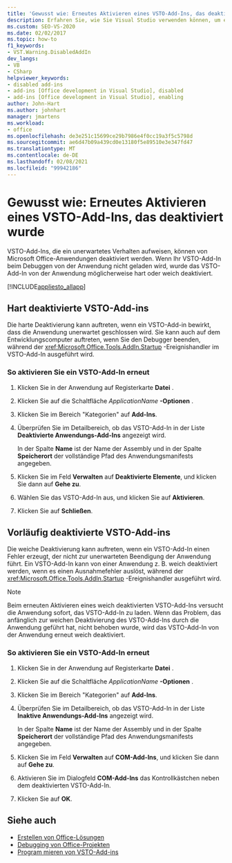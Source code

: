 ```yaml
---
title: 'Gewusst wie: Erneutes Aktivieren eines VSTO-Add-Ins, das deaktiviert wurde'
description: Erfahren Sie, wie Sie Visual Studio verwenden können, um ein VSTO-Add-in erneut zu aktivieren, das in einer Microsoft Office Anwendung deaktiviert wurde.
ms.custom: SEO-VS-2020
ms.date: 02/02/2017
ms.topic: how-to
f1_keywords:
- VST.Warning.DisabledAddIn
dev_langs:
- VB
- CSharp
helpviewer_keywords:
- disabled add-ins
- add-ins [Office development in Visual Studio], disabled
- add-ins [Office development in Visual Studio], enabling
author: John-Hart
ms.author: johnhart
manager: jmartens
ms.workload:
- office
ms.openlocfilehash: de3e251c15699ce29b7986e4f0cc19a3f5c5798d
ms.sourcegitcommit: ae6d47b09a439cd0e13180f5e89510e3e347fd47
ms.translationtype: MT
ms.contentlocale: de-DE
ms.lasthandoff: 02/08/2021
ms.locfileid: "99942186"
---
```

# <a name="how-to-re-enable-a-vsto-add-in-that-has-been-disabled"></a>Gewusst wie: Erneutes Aktivieren eines VSTO-Add-Ins, das deaktiviert wurde
  VSTO-Add-Ins, die ein unerwartetes Verhalten aufweisen, können von Microsoft Office-Anwendungen deaktiviert werden. Wenn Ihr VSTO-Add-In beim Debuggen von der Anwendung nicht geladen wird, wurde das VSTO-Add-In von der Anwendung möglicherweise hart oder weich deaktiviert.

 [!INCLUDE[appliesto_allapp](../vsto/includes/appliesto-allapp-md.md)]

## <a name="hard-disabled-vsto-add-ins"></a>Hart deaktivierte VSTO-Add-ins
 Die harte Deaktivierung kann auftreten, wenn ein VSTO-Add-in bewirkt, dass die Anwendung unerwartet geschlossen wird. Sie kann auch auf dem Entwicklungscomputer auftreten, wenn Sie den Debugger beenden, während der <xref:Microsoft.Office.Tools.AddIn.Startup> -Ereignishandler im VSTO-Add-In ausgeführt wird.

### <a name="to-re-enable-a-vsto-add-in"></a>So aktivieren Sie ein VSTO-Add-In erneut

1. Klicken Sie in der Anwendung auf Registerkarte **Datei** .

2. Klicken Sie auf die Schaltfläche *ApplicationName* **-Optionen** .

3. Klicken Sie im Bereich "Kategorien" auf **Add-Ins**.

4. Überprüfen Sie im Detailbereich, ob das VSTO-Add-In in der Liste **Deaktivierte Anwendungs-Add-Ins** angezeigt wird.

     In der Spalte **Name** ist der Name der Assembly und in der Spalte **Speicherort** der vollständige Pfad des Anwendungsmanifests angegeben.

5. Klicken Sie im Feld **Verwalten** auf **Deaktivierte Elemente**, und klicken Sie dann auf **Gehe zu**.

6. Wählen Sie das VSTO-Add-In aus, und klicken Sie auf **Aktivieren**.

7. Klicken Sie auf **Schließen**.

## <a name="soft-disabled-vsto-add-ins"></a>Vorläufig deaktivierte VSTO-Add-ins
 Die weiche Deaktivierung kann auftreten, wenn ein VSTO-Add-In einen Fehler erzeugt, der nicht zur unerwarteten Beendigung der Anwendung führt. Ein VSTO-Add-In kann von einer Anwendung z. B. weich deaktiviert werden, wenn es einen Ausnahmefehler auslöst, während der <xref:Microsoft.Office.Tools.AddIn.Startup> -Ereignishandler ausgeführt wird.

> [!NOTE]
> Beim erneuten Aktivieren eines weich deaktivierten VSTO-Add-Ins versucht die Anwendung sofort, das VSTO-Add-In zu laden. Wenn das Problem, das anfänglich zur weichen Deaktivierung des VSTO-Add-Ins durch die Anwendung geführt hat, nicht behoben wurde, wird das VSTO-Add-In von der Anwendung erneut weich deaktiviert.

### <a name="to-re-enable-a-vsto-add-in"></a>So aktivieren Sie ein VSTO-Add-In erneut

1. Klicken Sie in der Anwendung auf Registerkarte **Datei** .

2. Klicken Sie auf die Schaltfläche *ApplicationName* **-Optionen** .

3. Klicken Sie im Bereich "Kategorien" auf **Add-Ins**.

4. Überprüfen Sie im Detailbereich, ob das VSTO-Add-In in der Liste **Inaktive Anwendungs-Add-Ins** angezeigt wird.

     In der Spalte **Name** ist der Name der Assembly und in der Spalte **Speicherort** der vollständige Pfad des Anwendungsmanifests angegeben.

5. Klicken Sie im Feld **Verwalten** auf **COM-Add-Ins**, und klicken Sie dann auf **Gehe zu**.

6. Aktivieren Sie im Dialogfeld **COM-Add-Ins** das Kontrollkästchen neben dem deaktivierten VSTO-Add-In.

7. Klicken Sie auf **OK**.

## <a name="see-also"></a>Siehe auch
- [Erstellen von Office-Lösungen](../vsto/building-office-solutions.md)
- [Debugging von Office-Projekten](../vsto/debugging-office-projects.md)
- [Program mieren von VSTO-Add-ins](../vsto/programming-vsto-add-ins.md)
